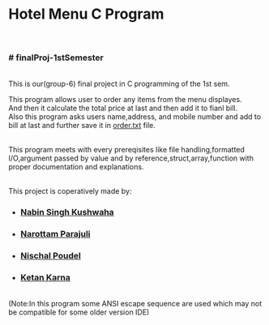 <h1>Hotel Menu C Program</h1> 
<br><h3># finalProj-1stSemester</h3><br>
This is our(group-6) final project in C programming of the 1st sem.

<p>This program allows user to order any items from the menu displayes.<br>And then it calculate the total price at last and then add it to fianl bill.<br>Also this program asks users name,address, and mobile number and add to bill at last and further save it in <a href="https://github.com/ketan-karn/finalProj-1stSemester/blob/main/order.txt">order.txt</a> file.</p>
<br>This program meets with every prereqisites like file handling,formatted I/O,argument passed by value and by reference,struct,array,function with proper documentation and explanations.

<br>This project is coperatively made by:<br>
<ul>
  <li><h3><a href="https://www.facebook.com/nabeensingh.kushwaha">Nabin Singh Kushwaha</a></h3></li>
    <li><h3><a href="https://www.facebook.com/hemanta.parajuli.3110">Narottam Parajuli</a></h3></li>
  <li><h3><a href="https://www.facebook.com/pnischal23">Nischal Poudel</a></h3></li>
  <li><h3><a href="https://www.facebook.com/ketan.karn.71">Ketan Karna</a></h3></li>
</ul>
<br>(Note:In this program some ANSI escape sequence are used which may not be compatible for some older version IDE)

